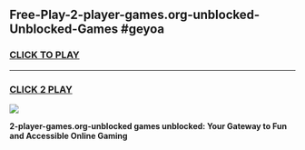 
## Free-Play-2-player-games.org-unblocked-Unblocked-Games #geyoa
<h3>
<a href="https://news.freeplayer.one?title=2-player-games.org-unblocked&ref=8M">CLICK TO PLAY</a></h3>
<hr>

<h3>
<a href="https://news.freeplayer.one?title=2-player-games.org-unblocked&ref=8M">CLICK 2 PLAY</a>
  
</h3>

<a href="https://news.freeplayer.one?title=2-player-games.org-unblocked&ref=8M"><img src="https://clearcache.store/games.png"></a>


**2-player-games.org-unblocked games unblocked: Your Gateway to Fun and Accessible Online Gaming**
